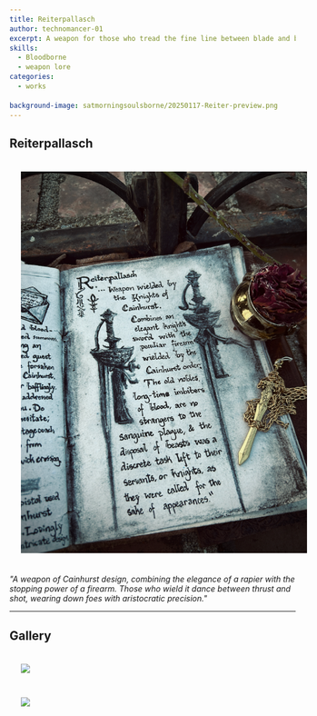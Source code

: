 ```yaml
---
title: Reiterpallasch
author: technomancer-01
excerpt: A weapon for those who tread the fine line between blade and bullet. Elegant, lethal, and forged for Cainhurst's elite.
skills:
  - Bloodborne
  - weapon lore
categories:
  - works

background-image: satmorningsoulsborne/20250117-Reiter-preview.png
---
```


<style>
img {
    display: inline-flex;
    margin: 20px;
}
.imageDisplay {
  object-fit:contain; 
  width: 400px;
}
</style>

## Reiterpallasch

<img src="/images/satmorningsoulsborne/20250117-Reiter-preview.png" onclick="myFunction(this);">

*"A weapon of Cainhurst design, combining the elegance of a rapier with the stopping power of a firearm. Those who wield it dance between thrust and shot, wearing down foes with aristocratic precision."*


---

## Gallery

<img class="imageDisplay" src="/images/satmorningsoulsborne/20250117-Reiterpallasch-02.png" onclick="myFunction(this);">
<img class="imageDisplay" src="/images/satmorningsoulsborne/20250117-Reiterpallasch-01.png" onclick="myFunction(this);">
